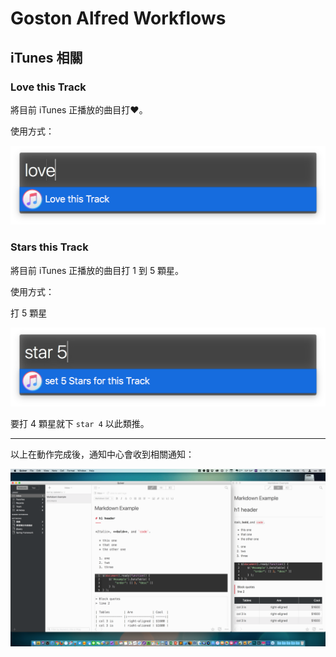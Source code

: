 # Goston Alfred Workflows

## iTunes 相關

### Love this Track

將目前 iTunes 正播放的曲目打❤️。

使用方式：

![Love this Track](https://github.com/Goston/Alfred-Workflow/blob/master/LoveThisTrack.png)

### Stars this Track

將目前 iTunes 正播放的曲目打 1 到 5 顆星。

使用方式：

打 5 顆星

![Love this Track](https://github.com/Goston/Alfred-Workflow/blob/master/StarsThisTrack.png)

要打 4 顆星就下 `star 4` 以此類推。

---

以上在動作完成後，通知中心會收到相關通知：

![Screenshot](https://github.com/Goston/Quiver-Theme/blob/master/Screenshot.png)
